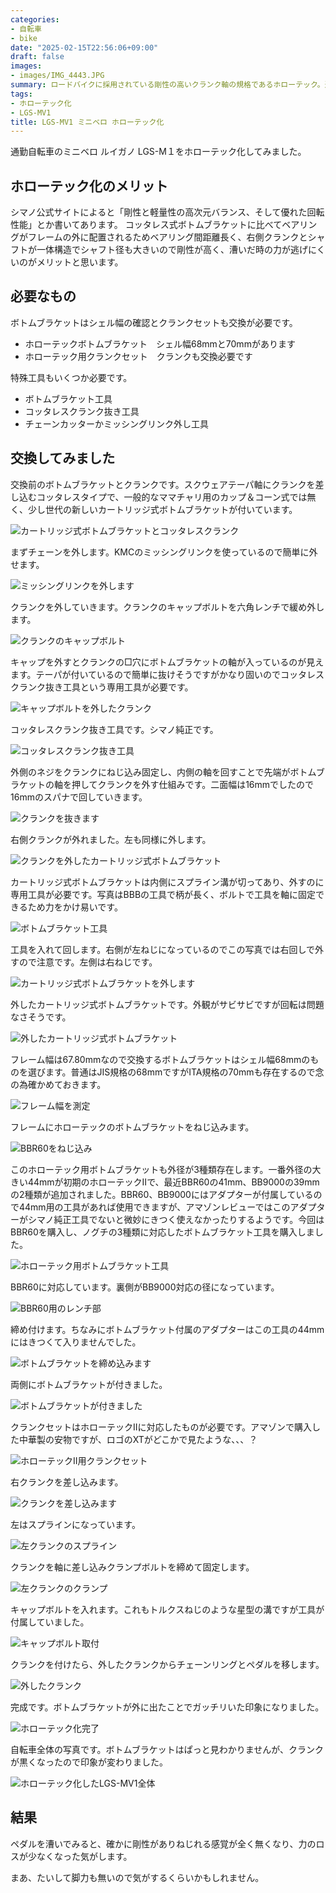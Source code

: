 ```yaml
---
categories:
- 自転車
- bike
date: "2025-02-15T22:56:06+09:00"
draft: false
images: 
- images/IMG_4443.JPG
summary: ロードバイクに採用されている剛性の高いクランク軸の規格であるホローテック。通勤自転車のミニベロ ルイガノ LGS-M１のボトムブラケットを交換しホローテック化してみました。効果はいかに！？
tags:
- ホローテック化
- LGS-MV1
title: LGS-MV1 ミニベロ ホローテック化
---
```


通勤自転車のミニベロ ルイガノ LGS-M１をホローテック化してみました。

## ホローテック化のメリット

シマノ公式サイトによると「剛性と軽量性の高次元バランス、そして優れた回転性能」とか書いてあります。
コッタレス式ボトムブラケットに比べてベアリングがフレームの外に配置されるためベアリング間距離長く、右側クランクとシャフトが一体構造でシャフト径も大きいので剛性が高く、漕いだ時の力が逃げにくいのがメリットと思います。

## 必要なもの

ボトムブラケットはシェル幅の確認とクランクセットも交換が必要です。

-   ホローテックボトムブラケット　シェル幅68mmと70mmがあります
-   ホローテック用クランクセット　クランクも交換必要です

特殊工具もいくつか必要です。

-   ボトムブラケット工具
-   コッタレスクランク抜き工具
-   チェーンカッターかミッシングリンク外し工具

## 交換してみました

交換前のボトムブラケットとクランクです。スクウェアテーパ軸にクランクを差し込むコッタレスタイプで、一般的なママチャリ用のカップ＆コーン式では無く、少し世代の新しいカートリッジ式ボトムブラケットが付いています。

![カートリッジ式ボトムブラケットとコッタレスクランク](./images/IMG_4419.JPG)

まずチェーンを外します。KMCのミッシングリンクを使っているので簡単に外せます。

![ミッシングリンクを外します](./images/IMG_4420.JPG)

クランクを外していきます。クランクのキャップボルトを六角レンチで緩め外します。

![クランクのキャップボルト](./images/IMG_4421.JPG)

キャップを外すとクランクの□穴にボトムブラケットの軸が入っているのが見えます。テーパが付いているので簡単に抜けそうですがかなり固いのでコッタレスクランク抜き工具という専用工具が必要です。

![キャップボルトを外したクランク](./images/IMG_4422.JPG)

コッタレスクランク抜き工具です。シマノ純正です。

![コッタレスクランク抜き工具](./images/IMG_4423.JPG)

外側のネジをクランクにねじ込み固定し、内側の軸を回すことで先端がボトムブラケットの軸を押してクランクを外す仕組みです。二面幅は16mmでしたので16mmのスパナで回していきます。

![クランクを抜きます](./images/IMG_4424.JPG)

右側クランクが外れました。左も同様に外します。

![クランクを外したカートリッジ式ボトムブラケット](./images/IMG_4425.JPG)

カートリッジ式ボトムブラケットは内側にスプライン溝が切ってあり、外すのに専用工具が必要です。写真はBBBの工具で柄が長く、ボルトで工具を軸に固定できるため力をかけ易いです。

![ボトムブラケット工具](./images/IMG_4426.JPG)

工具を入れて回します。右側が左ねじになっているのでこの写真では右回しで外すので注意です。左側は右ねじです。

![カートリッジ式ボトムブラケットを外します](./images/IMG_4427.JPG)

外したカートリッジ式ボトムブラケットです。外観がサビサビですが回転は問題なさそうです。

![外したカートリッジ式ボトムブラケット](./images/IMG_4441.JPG)

フレーム幅は67.80mmなので交換するボトムブラケットはシェル幅68mmのものを選びます。普通はJIS規格の68mmですがITA規格の70mmも存在するので念の為確かめておきます。

![フレーム幅を測定](./images/IMG_4428.JPG)

フレームにホローテックのボトムブラケットをねじ込みます。

![BBR60をねじ込み](./images/IMG_4429.JPG)

このホローテック用ボトムブラケットも外径が3種類存在します。一番外径の大きい44mmが初期のホローテックIIで、最近BBR60の41mm、BB9000の39mmの2種類が追加されました。BBR60、BB9000にはアダプターが付属しているので44mm用の工具があれば使用できますが、アマゾンレビューではこのアダプターがシマノ純正工具でないと微妙にきつく使えなかったりするようです。今回はBBR60を購入し、ノグチの3種類に対応したボトムブラケット工具を購入しました。

![ホローテック用ボトムブラケット工具](./images/IMG_4430.JPG)

BBR60に対応しています。裏側がBB9000対応の径になっています。

![BBR60用のレンチ部](./images/IMG_4431.JPG)

締め付けます。ちなみにボトムブラケット付属のアダプターはこの工具の44mmにはきつくて入りませんでした。

![ボトムブラケットを締め込みます](./images/IMG_4432.JPG)

両側にボトムブラケットが付きました。

![ボトムブラケットが付きました](./images/IMG_4433.JPG)

クランクセットはホローテックIIに対応したものが必要です。アマゾンで購入した中華製の安物ですが、ロゴのXTがどこかで見たような、、、？

![ホローテックII用クランクセット](./images/IMG_4434.JPG)

右クランクを差し込みます。

![クランクを差し込みます](./images/IMG_4436.JPG)

左はスプラインになっています。

![左クランクのスプライン](./images/IMG_4437.JPG)

クランクを軸に差し込みクランプボルトを締めて固定します。

![左クランクのクランプ](./images/IMG_4438.JPG)

キャップボルトを入れます。これもトルクスねじのような星型の溝ですが工具が付属していました。

![キャップボルト取付](./images/IMG_4439.JPG)

クランクを付けたら、外したクランクからチェーンリングとペダルを移します。

![外したクランク](./images/IMG_4440.JPG)

完成です。ボトムブラケットが外に出たことでガッチリいた印象になりました。

![ホローテック化完了](./images/IMG_4443.JPG)

自転車全体の写真です。ボトムブラケットはぱっと見わかりませんが、クランクが黒くなったので印象が変わりました。

![ホローテック化したLGS-MV1全体](./images/IMG_4442.JPG)

## 結果

ペダルを漕いでみると、確かに剛性がありねじれる感覚が全く無くなり、力のロスが少なくなった気がします。

まあ、たいして脚力も無いので気がするくらいかもしれません。
